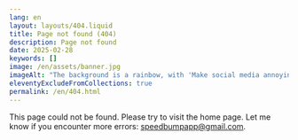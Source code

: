 ```yaml
---
lang: en
layout: layouts/404.liquid
title: Page not found (404)
description: Page not found
date: 2025-02-28
keywords: []
image: /en/assets/banner.jpg
imageAlt: "The background is a rainbow, with 'Make social media annoying' in the middle using the font Comic Sans, and a badly drawn cat in the top right corner. It references the internet meme 'graphic design is my passion'."
eleventyExcludeFromCollections: true
permalink: /en/404.html
---
```


This page could not be found. Please try to visit the home page. Let me know if you encounter more errors: speedbumpapp@gmail.com.
